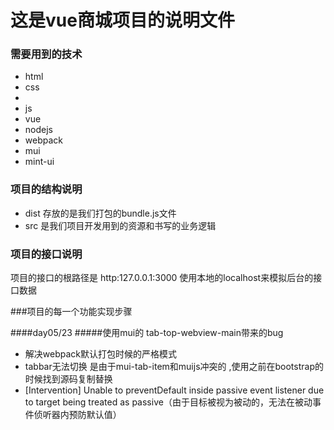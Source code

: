 # 这是vue商城项目的说明文件

### 需要用到的技术

+ html
+ css
+
+ js
+ vue
+ nodejs
+ webpack
+ mui
+ mint-ui

### 项目的结构说明

+ dist 存放的是我们打包的bundle.js文件
+ src 是我们项目开发用到的资源和书写的业务逻辑

### 项目的接口说明

项目的接口的根路径是 http:127.0.0.1:3000   使用本地的localhost来模拟后台的接口数据

###项目的每一个功能实现步骤

####day05/23
#####使用mui的 tab-top-webview-main带来的bug
+ 解决webpack默认打包时候的严格模式
+ tabbar无法切换 是由于mui-tab-item和muijs冲突的 ,使用之前在bootstrap的时候找到源码复制替换
+ [Intervention] Unable to preventDefault inside passive event listener due to target being treated as passive（由于目标被视为被动的，无法在被动事件侦听器内预防默认值）





